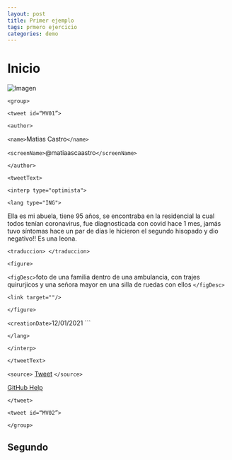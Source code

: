 ```yaml
---
layout: post
title: Primer ejemplo 
tags: prmero ejercicio 
categories: demo
---
```


# Inicio
 

![Imagen](https://drive.google.com/file/d/1ve5ns_t89qwAkpK1vaxx03gTcwqjtfNi/view?usp=sharing)


`<group>`

`<tweet id=“MV01”>`

`<author>`

`<name>`Matias Castro`</name>`

`<screenName>`@matiaascaastro`</screenName>`

`</author>`

`<tweetText>`

`<interp type="optimista">`

`<lang type="ING">`

Ella es mi abuela, tiene 95 años, se encontraba en la residencial la cual todos tenían coronavirus, fue diagnosticada con covid hace 1 mes, jamás tuvo síntomas hace un par de días le hicieron el segundo hisopado y dio negativo!! Es una leona.

`<traduccion> </traduccion>`

`<figure>`

`<figDesc>`foto de una familia dentro de una ambulancia, con trajes quirurjicos y una señora mayor en una silla de ruedas con ellos `</figDesc>`

`<link target=""/>`

`</figure>`

`<creationDate>`12/01/2021 `</creationDate>``

`</lang>`

`</interp>`

`</tweetText>`

`<source>` [Tweet](https://twitter.com/matiaascaastro/status/1349214025184391168?s=19) `</source>`

[GitHub Help](https://help.github.com/)

`</tweet>`

`<tweet id=“MV02”>`

`</group>`


## Segundo

